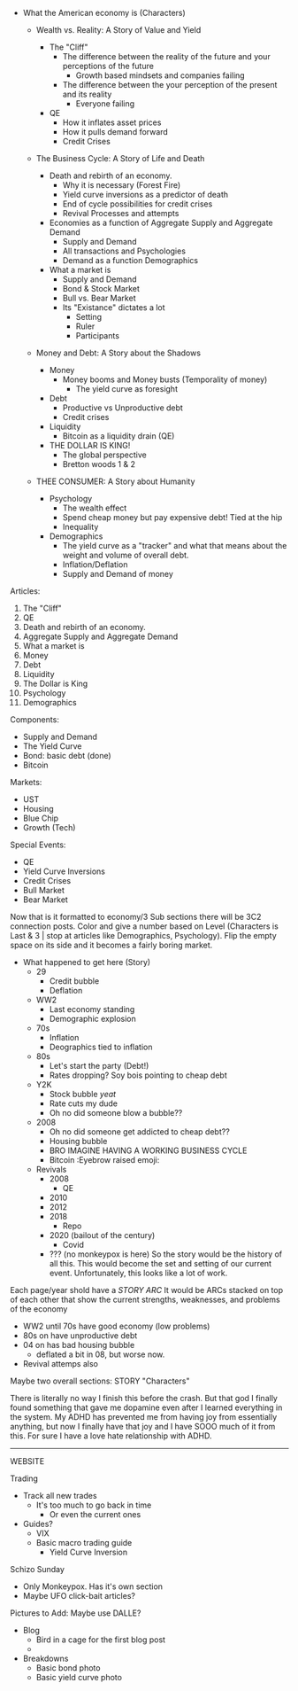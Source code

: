 - What the American economy is (Characters)
  - Wealth vs. Reality: A Story of Value and Yield          <!--Possible articles: -->
    - The "Cliff"
      - The difference between the reality of the future and your perceptions of the future
        - Growth based mindsets and companies failing
      - The difference between the your perception of the present and its reality
        - Everyone failing
    - QE
      - How it inflates asset prices
      - How it pulls demand forward
      - Credit Crises

  - The Business Cycle: A Story of Life and Death           <!--Possible articles: -->
    - Death and rebirth of an economy.
      - Why it is necessary (Forest Fire)
      - Yield curve inversions as a predictor of death
      - End of cycle possibilities for credit crises
      - Revival Processes and attempts
    - Economies as a function of Aggregate Supply and Aggregate Demand
      - Supply and Demand
      - All transactions and Psychologies
      - Demand as a function Demographics
    - What a market is
      - Supply and Demand
      - Bond & Stock Market
      - Bull vs. Bear Market
      - Its "Existance" dictates a lot
        - Setting
        - Ruler
        - Participants
  
  - Money and Debt: A Story about the Shadows               <!--Possible articles: -->
    - Money
      - Money booms and Money busts (Temporality of money)
        - The yield curve as foresight
    - Debt
      - Productive vs Unproductive debt
      - Credit crises
    - Liquidity
      - Bitcoin as a liquidity drain (QE)
    - THE DOLLAR IS KING!
      - The global perspective
      - Bretton woods 1 & 2
  
  - THEE CONSUMER: A Story about Humanity                   <!--Possible articles: -->
    - Psychology
      - The wealth effect
      - Spend cheap money but pay expensive debt! Tied at the hip
      - Inequality
    - Demographics
      - The yield curve as a "tracker" and what that means about the weight and volume of overall debt.
      - Inflation/Deflation
      - Supply and Demand of money

Articles:
1. The "Cliff" 
2. QE
3. Death and rebirth of an economy.
4. Aggregate Supply and Aggregate Demand
5. What a market is
6. Money
7. Debt
8. Liquidity
9. The Dollar is King
10. Psychology
11. Demographics

Components:
- Supply and Demand
- The Yield Curve
- Bond: basic debt (done)
- Bitcoin

Markets:
- UST
- Housing
- Blue Chip
- Growth (Tech)

Special Events:
- QE
- Yield Curve Inversions
- Credit Crises
- Bull Market
- Bear Market

Now that is it formatted to economy/3 Sub sections there will be 3C2 connection posts. 
Color and give a number based on Level (Characters is Last & 3 | stop at articles like Demographics, Psychology).
Flip the empty space on its side and it becomes a fairly boring market.

- What happened to get here (Story)
  - 29
    - Credit bubble
    - Deflation
  - WW2
    - Last economy standing
    - Demographic explosion
  - 70s
    - Inflation
    - Deographics tied to inflation
  - 80s
    - Let's start the party (Debt!)
    - Rates dropping? Soy bois pointing to cheap debt
  - Y2K
    - Stock bubble *yeat*
    - Rate cuts my dude
    - Oh no did someone blow a bubble??
  - 2008
    - Oh no did someone get addicted to cheap debt??
    - Housing bubble
    - BRO IMAGINE HAVING A WORKING BUSINESS CYCLE
    - Bitcoin :Eyebrow raised emoji:
  - Revivals
    - 2008
      - QE
    - 2010
    - 2012
    - 2018
      - Repo
    - 2020 (bailout of the century)
      - Covid
    - ??? (no monkeypox is here)
So the story would be the history of all this. This would become the set and setting of our current event. 
Unfortunately, this looks like a lot of work.


Each page/year shold have a *STORY ARC*
It would be ARCs stacked on top of each other that show the current strengths, weaknesses, and problems of the economy
 * WW2 until 70s have good economy (low problems)
 * 80s on have unproductive debt
 * 04 on has bad housing bubble
   * deflated a bit in 08, but worse now.
 * Revival attemps also



Maybe two overall sections: 
STORY                         "Characters"


There is literally no way I finish this before the crash. But that god I finally found something that gave me dopamine even after I learned everything in the system. My ADHD has prevented me from having joy from essentially anything, but now I finally have that joy and I have SOOO much of it from this. For sure I have a love hate relationship with ADHD.

----------------------------------------------------------------------------------------
WEBSITE

Trading

- Track all new trades
  - It's too much to go back in time
    - Or even the current ones
- Guides?
  - VIX
  - Basic macro trading guide
    - Yield Curve Inversion

Schizo Sunday

- Only Monkeypox. Has it's own section
- Maybe UFO click-bait articles?

Pictures to Add: Maybe use DALLE?
- Blog
  - Bird in a cage for the first blog post
  - 
- Breakdowns
  - Basic bond photo
  - Basic yield curve photo